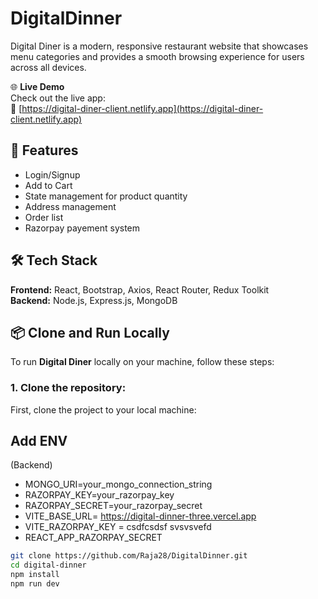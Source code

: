 ﻿# DigitalDinner

 Digital Diner is a modern, responsive restaurant website that showcases menu categories and provides a smooth browsing experience for users across all devices.

 🌐 **Live Demo**  
Check out the live app:  
🔗 [https://digital-diner-client.netlify.app](https://digital-diner-client.netlify.app)

 ## 🚀 Features

- Login/Signup
- Add to Cart
- State management for product quantity
- Address management
- Order list
- Razorpay payement system

## 🛠 Tech Stack

**Frontend:** React, Bootstrap, Axios, React Router, Redux Toolkit  
**Backend:** Node.js, Express.js, MongoDB

## 📦 Clone and Run Locally

To run **Digital Diner** locally on your machine, follow these steps:

### 1. Clone the repository:

First, clone the project to your local machine:

## Add ENV
(Backend)
- MONGO_URI=your_mongo_connection_string
- RAZORPAY_KEY=your_razorpay_key
- RAZORPAY_SECRET=your_razorpay_secret
- VITE_BASE_URL= https://digital-dinner-three.vercel.app
- VITE_RAZORPAY_KEY = csdfcsdsf svsvsvefd
- REACT_APP_RAZORPAY_SECRET 

```bash
git clone https://github.com/Raja28/DigitalDinner.git
cd digital-dinner
npm install
npm run dev
